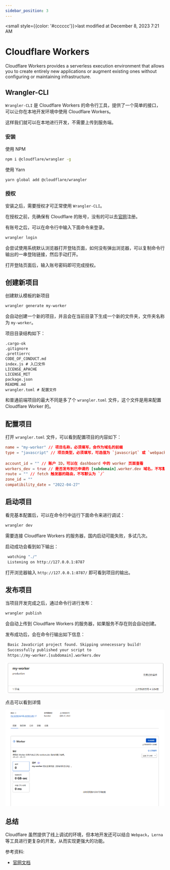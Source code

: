 ```yaml
---
sidebar_position: 3
---
```

    
<small style={{color: '#cccccc'}}>last modified at December 8, 2023 7:21 AM</small>
# Cloudflare Workers

Cloudflare Workers provides a serverless execution environment that allows you to create entirely new applications or augment existing ones without configuring or maintaining infrastructure.

## Wrangler-CLI

`Wrangler-CLI` 是 Cloudflare Workers 的命令行工具，提供了一个简单的接口，可以让你在本地开发环境中使用 Cloudflare Workers。

这样我们就可以在本地进行开发，不需要上传到服务端。

### 安装

使用 NPM

```sh
npm i @cloudflare/wrangler -g
```

使用 Yarn

```sh
yarn global add @cloudflare/wrangler
```

### 授权

安装之后，需要授权才可正常使用 `Wrangler-CLI`。

在授权之前，先确保有 Cloudflare 的账号，没有的可以去[官网](https://www.cloudflare.com/)注册。

有账号之后，可以在命令行中输入下面命令来登录。

```sh
wrangler login
```

会尝试使用系统默认浏览器打开登陆页面，如何没有弹出浏览器，可以复制命令行输出的一串登陆链接，然后手动打开。

打开登陆页面后，输入账号密码即可完成授权。

## 创建新项目

创建默认模板的新项目

```sh
wrangler generate my-worker
```

会自动创建一个新的项目，并且会在当前目录下生成一个新的文件夹，文件夹名称为 `my-worker`。

项目目录结构如下：

```text
.cargo-ok
.gitignore
.prettierrc
CODE_OF_CONDUCT.md
index.js # 入口文件
LICENSE_APACHE
LICENSE_MIT
package.json
README.md
wrangler.toml # 配置文件
```

和普通前端项目的最大不同是多了个 `wrangler.toml` 文件，这个文件是用来配置 Cloudflare Worker 的。

## 配置项目

打开 `wrangler.toml` 文件，可以看到配置项目的内容如下：

```toml
name = "my-worker" // 项目名称，必须填写，会作为域名的前缀
type = "javascript" // 项目类型，必须填写，可选值为 `javascript` 或 `webpack` 或 `rust`

account_id = "" // 账户 ID，可以在 dashboard 中的 worker 页面查看
workers_dev = true // 是否发布到已申请的 [subdomain].worker.dev 域名，不写默认为 false
route = "" // fetch 触发器的路由，不写默认为 `/`
zone_id = ""
compatibility_date = "2022-04-27"
```

## 启动项目

看完基本配置后，可以在命令行中运行下面命令来进行调试：

```sh
wrangler dev
```

需要连接 Cloudflare Workers 的服务器，国内启动可能失败，多试几次。

启动成功会看到如下输出：

```sh
 watching "./"
 Listening on http://127.0.0.1:8787
```

打开浏览器输入 `http://127.0.0.1:8787/` 即可看到项目的输出。

## 发布项目

当项目开发完成之后，通过命令行进行发布：

```sh
wrangler publish
```

会自动上传到 Cloudflare Workers 的服务器，如果服务不存在则会自动创建。

发布成功后，会在命令行输出如下信息：

```sh
 Basic JavaScript project found. Skipping unnecessary build!
 Successfully published your script to
 https://my-worker.[subdomain].workers.dev
```

![sample worker](./assets/sample_worker.png)

点击可以看到详情

![sample worker](./assets/sample_worker_2.png)

## 总结

Cloudflare 虽然提供了线上调试的环境，但本地开发还可以结合 `Webpack`，`Lerna` 等工具进行更复杂的开发，从而实现更强大的功能。

参考资料:

- [官网文档](https://developers.cloudflare.com/workers/)

      
